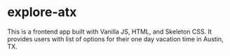 # explore-atx
This is a frontend app built with Vanilla JS, HTML, and Skeleton CSS. 
It provides users with list of options for their one day vacation time in Austin, TX. 
